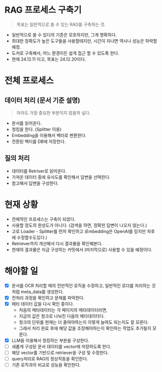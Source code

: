 # RAG 프로세스 구축기

> 목표는 일반적으로 쓸 수 있는 RAG를 구축하는 것.

- 일반적으로 쓸 수 있다의 기준은 모호하지만, 그게 명확하다.
- 최대한 정확도가 높은 도구들을 사용할테지만, 시간이 지나면 역시나 성능은 하락할 예정.
- 도커로 구축해서, 어느 환경이든 쉽게 접근 할 수 있도록 한다.
- 현재 24.12.11 이고, 목표는 24.12.20이다.

# 전체 프로세스

## 데이터 처리 (문서 기준 설명)

> 아마도 가장 중요한 부분이지 않을까 싶다.

- 문서를 읽어온다.
- 청킹을 한다. (Splitter 이용)
- Embedding을 이용해서 벡터로 변환한다.
- 전환된 벡터를 DB에 저장한다.

## 질의 처리

- 데이터를 Retriver로 읽어온다.
- 가져온 데이터 중에 유사도를 확인해서 답변을 선택한다.
- 참고해서 답변을 구성한다.

# 현재 상황

- 전체적인 프로세스는 구축이 되었다.
- 사용할 정도의 완성도가 아니다. (검색을 하면, 정확한 답변이 나오지 않는다.)
- 고로 Loader - Splitter를 먼저 확인하고 (Embedding은 OpenAI를 믿지만 차후에 수정할수도있다.)
- Retriever까지 개선해서 다시 결과물을 확인해본다.
- 현재의 결과물은 지금 구성하는 커밋에서 (마지막으로) 사용할 수 있을 예정이다.

# 해야할 일

- [x] 문서를 OCR 처리할 때의 전반적인 로직을 수정하고, 일반적인 로더를 처리하는 것처럼 meta_data를 생성한다.
- [x] 전처리 과정을 확인하고 문제를 파악한다.
- [x] 메타 데이터 값을 다시 확인 중이다.
  - 처음의 메타데이터는 각 페이지의 메타데이터라면,
  - 지금의 값은 청크로 나눠진 다음의 메타데이터다.
  - 청크의 단위를 현재는 더 줄여야하는지 이렇게 늘여도 되는지도 잘 모른다.
  - 그래서 처리 완료 후에 해당 값을 조정해야하는지 확인하는 작업도 추가될지 모른다.
- [x] LLM을 이용해서 청킹하는 부분을 구성한다.
- [ ] 새롭게 구성된 문서 데이터를 vector에 저장하도록 한다.
- [ ] 해당 vector를 기반으로 retriever을 구성 및 수정한다.
- [ ] query처리로 RAG의 정상작동을 확인한다.
- [ ] 기존 로직과의 비교로 성능을 확인한다.
